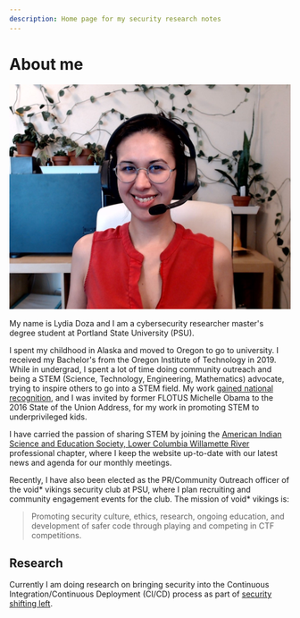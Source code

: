 ```yaml
---
description: Home page for my security research notes
---
```


# About me

![](.gitbook/assets/win_20210429_13_22_13_pro-2-.jpg)

My name is Lydia Doza and I am a cybersecurity researcher master's degree student at Portland State University \(PSU\). 

I spent my childhood in Alaska and moved to Oregon to go to university. I received my Bachelor's from the Oregon Institute of Technology in 2019. While in undergrad, I spent a lot of time doing community outreach and being a STEM \(Science, Technology, Engineering, Mathematics\) advocate, trying to inspire others to go into a STEM field. My work [gained national recognition](https://obamawhitehouse.archives.gov/blog/2016/01/10/meet-guests-first-ladys-2016-state-union-box), and I was invited by former FLOTUS Michelle Obama to the 2016 State of the Union Address, for my work in promoting STEM to underprivileged kids.

I have carried the passion of sharing STEM by joining the [American Indian Science and Education Society, Lower Columbia Willamette River](https://sites.google.com/site/aiseslcwr/) professional chapter, where I keep the website up-to-date with our latest news and agenda for our monthly meetings.

Recently, I have also been elected as the PR/Community Outreach officer of the void\* vikings security club at PSU, where I plan recruiting and community engagement events for the club. The mission of void\* vikings is: 

> Promoting security culture, ethics, research, ongoing education, and development of safer code through playing and competing in CTF competitions.

## Research

Currently I am doing research on bringing security into the Continuous Integration/Continuous Deployment \(CI/CD\) process as part of [security shifting left](https://www.paloaltonetworks.com/blog/2019/07/4-practical-steps-shift-left-security/).



